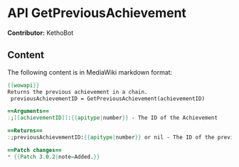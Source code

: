 # API GetPreviousAchievement

**Contributor:** KethoBot

## Content

The following content is in MediaWiki markdown format:

```mediawiki
{{wowapi}}
Returns the previous achievement in a chain.
 previousAchievementID = GetPreviousAchievement(achievementID)

==Arguments==
:;[[achievementID]]:{{apitype|number}} - The ID of the Achievement

==Returns==
:;previousAchievementID:{{apitype|number}} or nil - The ID of the previous Achievement in chain.

==Patch changes==
* {{Patch 3.0.2|note=Added.}}
```